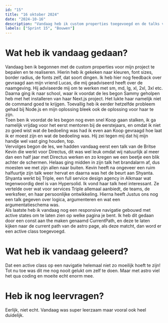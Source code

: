 ```yaml
---
id: "15"
title: "16 oktober 2024"
date: "2024-10-16"
description: "Vandaag heb ik custom properties toegevoegd en de talks van Kevin, Shyanta en Justus bijgewoond."
labels: ["Sprint 15", "Bouwen"]
---
```


# Wat heb ik vandaag gedaan?

Vandaag ben ik begonnen met de custom properties voor mijn project te bepalen en te realiseren. Hierin heb ik gekeken naar kleuren, font sizes, border radius, de fonts zelf, dat soort dingen. Ik heb hier nog feedback over gevraagd aan mijn vriend Lucas, die mij geadviseerd heeft over de naamgeving. Hij adviseerde mij om te werken met sm, md, lg, xl, 2xl, 3xl etc. <br>
Daarna ging ik naar school, waar ik voordat de les begon Sammy geholpen heb met het installeren van haar Next.js project. Het lukte haar namelijk niet de command goed te krijgen. Toevallig heb ik eerder hetzelfde probleem gehad bij Node.js en mijn oplossing bleek ook de oplossing voor haar te zijn. <br>
Toen ben ik voordat de les begon nog even snel Koop gaan stalken, ik ga namelijk vrijdag voor het eerst mentoren bij de eerstejaars, en omdat ik niet zo goed wist wat de bedoeling was had ik even aan Koop gevraagd hoe laat ik er moest zijn en wat de bedoeling was. Hij zei tegen mij dat hij mijn handje wel vast ging houden, top. <br>
Vervolges begon de les, we hadden vandaag eerst een talk van de Britse Kevin die werkt voor Directus, dit was wel leuk omdat wij natuurlijk al meer dan een half jaar met Directus werken en zo kregen we een beetje een blik achter de schermen. Helaas ging midden in zijn talk het brandalarm af, dus moesten we met zijn allen naar buiten. Kevin heeft na ongeveer een ruim halfuurtje zijn talk weer hervat en daarna was het de beurt aan Shyanta. <br>
Shyanta werkt bij Triple, een full service design agency in Alkmaar wat tegenwoordig deel is van Hypersolid. Ik vond haar talk heel interessant. Ze vertelde over wat voor services Triple allemaal aanbiedt, de teams, de werksfeer, en haar persoonlijke ontwikkeling. Hierna heeft Justus ons nog een talk gegeven over logica, argumenteren en wat een argumentatieschema was. <br>
Als laatste heb ik vandaag nog een responsive navigatie gebouwd met active states om te laten zien op welke pagina je bent. Ik heb dit gedaan door een const aan the maken genaamd CurrentPath, en deze te laten kijken naar de current path van de astro page, als deze matcht, dan word er een active class toegevoegd.

# Wat heb ik vandaag geleerd?

Dat een active class op een navigatie helemaal niet zo moeilijk hoeft te zijn! Tot nu toe was dit me nog nooit gelukt om zelf te doen. Maar met astro viel het qua coding en moeite echt enorm mee.

# Heb ik nog leervragen?

Eerlijk, niet echt. Vandaag was super leerzaam maar vooral ook heel duidelijk.






